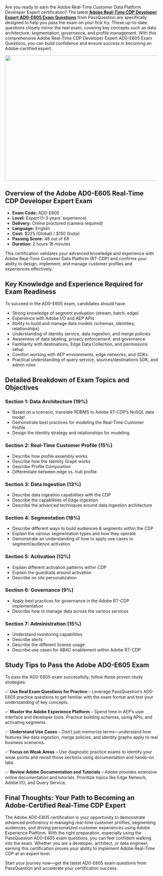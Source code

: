 <p>Are you ready to earn the Adobe Real-Time Customer Data Platform Developer Expert certification? The latest <strong><a href="https://www.passquestion.com/ad0-e605.html">Adobe Real-Time CDP Developer Expert AD0-E605 Exam Questions</a></strong> from PassQuestion are specifically designed to help you pass the exam on your first try. These up-to-date questions closely mirror the real exam, covering key concepts such as data architecture, segmentation, governance, and profile management. With this comprehensive Adobe Real-Time CDP Developer Expert AD0-E605 Exam Questions, you can build confidence and ensure success in becoming an Adobe-certified expert.</p>

<p><img alt="" src="https://www.passquestion.com/uploads/pqcom/images/20250517/37adfe24c80a6616ffbefb343d6e13c1.jpg" style="height:412px; width:618px" /></p>

<h2><strong>Overview of the Adobe AD0-E605 Real-Time CDP Developer Expert Exam</strong></h2>

<ul>
	<li><strong>Exam Code:</strong> AD0-E605</li>
	<li><strong>Level:</strong> Expert (1&ndash;3 years&rsquo; experience)</li>
	<li><strong>Delivery:</strong> Online proctored (camera required)</li>
	<li><strong>Language:</strong> English</li>
	<li><strong>Cost:</strong> $225 (Global) / $150 (India)</li>
	<li><strong>Passing Score:</strong> 48 out of 68</li>
	<li><strong>Duration:</strong> 2 hours 16 minutes</li>
</ul>

<p>This certification validates your advanced knowledge and experience with Adobe Real-Time Customer Data Platform (RT-CDP) and confirms your ability to design, implement, and manage customer profiles and experiences effectively.</p>

<h2><strong>Key Knowledge and Experience Required for Exam Readiness</strong></h2>

<p>To succeed in the AD0-E605 exam, candidates should have:</p>

<ul>
	<li>Strong knowledge of segment evaluation (stream, batch, edge)</li>
	<li>Experience with Adobe I/O and AEP APIs</li>
	<li>Ability to build and manage data models (schemas, identities, relationships)</li>
	<li>Understanding of identity service, data ingestion, and merge policies</li>
	<li>Awareness of data labeling, privacy enforcement, and governance</li>
	<li>Familiarity with destinations, Edge Data Collection, and permissions setup</li>
	<li>Comfort working with AEP environments, edge networks, and SDKs</li>
	<li>Practical understanding of query service, sources/destinations SDK, and admin roles</li>
</ul>

<h2><strong>Detailed Breakdown of Exam Topics and Objectives</strong></h2>

<h3><strong>Section 1: Data Architecture (19%)</strong></h3>

<ul>
	<li>Based on a scenario, translate RDBMS to Adobe RT-CDP&rsquo;s NoSQL data model</li>
	<li>Demonstrate best practices for modeling the Real-Time Customer Profile</li>
	<li>Design the identity strategy and relationships for modeling</li>
</ul>

<h3><strong>Section 2: Real-Time Customer Profile (15%)</strong></h3>

<ul>
	<li>Describe how profile assembly works</li>
	<li>Describe how the Identity Graph works</li>
	<li>Describe Profile Composition</li>
	<li>Differentiate between edge vs. hub profile</li>
</ul>

<h3><strong>Section 3: Data Ingestion (13%)</strong></h3>

<ul>
	<li>Describe data ingestion capabilities with the CDP</li>
	<li>Describe the capabilities of Edge ingestion</li>
	<li>Describe the advanced techniques around data ingestion architecture</li>
</ul>

<h3><strong>Section 4: Segmentation (18%)</strong></h3>

<ul>
	<li>Describe different ways to build audiences &amp; segments within the CDP</li>
	<li>Explain the various segmentation types and how they operate</li>
	<li>Demonstrate an understanding of how to apply use cases to segment/audience activation</li>
</ul>

<h3><strong>Section 5: Activation (12%)</strong></h3>

<ul>
	<li>Explain different activation patterns within CDP</li>
	<li>Explain the guardrails around activation</li>
	<li>Describe on site personalization</li>
</ul>

<h3><strong>Section 6: Governance (9%)</strong></h3>

<ul>
	<li>Apply best practices for governance in the Adobe RT-CDP implementation</li>
	<li>Describe how to manage data across the various services</li>
</ul>

<h3><strong>Section 7: Administration (15%)</strong></h3>

<ul>
	<li>Understand monitoring capabilities</li>
	<li>Describe alerts</li>
	<li>Describe the different license usage</li>
	<li>Describe use cases for ABAC enablement within Adobe RT-CDP</li>
</ul>

<h2><strong>Study Tips to Pass the Adobe AD0-E605 Exam</strong></h2>

<p>To pass the AD0-E605 exam successfully, follow these proven study strategies:</p>

<p>✅ <strong>Use Real Exam Questions for Practice</strong> &ndash; Leverage PassQuestion&rsquo;s AD0-E605 practice questions to get familiar with the exam format and test your understanding of key concepts.</p>

<p>✅ <strong>Master the Adobe Experience Platform</strong> &ndash; Spend time in AEP&rsquo;s user interface and developer tools. Practice building schemas, using APIs, and activating segments.</p>

<p>✅ <strong>Understand Use Cases</strong> &ndash; Don&rsquo;t just memorize terms&mdash;understand how features like data ingestion, merge policies, and identity graphs apply to real business scenarios.</p>

<p>✅ <strong>Focus on Weak Areas</strong> &ndash; Use diagnostic practice exams to identify your weak points and revisit those sections using documentation and hands-on labs.</p>

<p>✅ <strong>Review Adobe Documentation and Tutorials</strong> &ndash; Adobe provides extensive online documentation and tutorials. Prioritize topics like Edge Network, Adobe I/O, and Query Service.</p>

<h2><strong>Final Thoughts: Your Path to Becoming an Adobe-Certified Real-Time CDP Expert</strong></h2>

<p>The Adobe AD0-E605 certification is your opportunity to demonstrate advanced proficiency in managing real-time customer profiles, segmenting audiences, and driving personalized customer experiences using Adobe Experience Platform. With the right preparation, especially using the PassQuestion AD0-E605 exam questions, you can feel confident walking into the exam. Whether you are a developer, architect, or data engineer, earning this certification proves your ability to implement Adobe Real-Time CDP at an expert level.</p>

<p>Start your journey now&mdash;get the latest AD0-E605 exam questions from PassQuestion and accelerate your certification success.</p>

<p><!-- notionvc: 6c8e81a2-60b9-4911-9cb9-12943f803c44 --></p>
